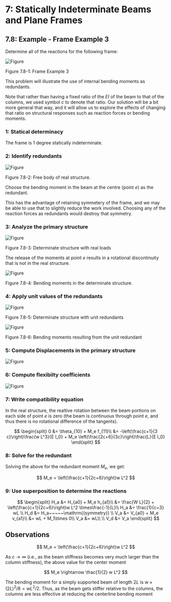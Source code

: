 # 7: Statically Indeterminate Beams and Plane Frames

## 7.8: Example -  Frame Example 3

Determine all of the reactions for the following frame:

![Figure](../../../../images/sibeams/flexibility/examples/frame3/frame3-1.svg)

   Figure 7.8-1: Frame Example 3

This problem will illustrate the use of internal bending moments as redundants.

Note that rather than having a fixed ratio of the $EI$ of the beam to that of the columns,
we used symbol $c$ to denote that ratio.  Our solution will be a bit more general that way,
and it will allow us to explore the effects of changing that ratio on structural responses
such as reaction forces or bending moments.


### 1: Statical determinacy

The frame is 1 degree statically indeterminate.

### 2: Identify redundants

![Figure](../../../../images/sibeams/flexibility/examples/frame3/frame3-2.svg)

   Figure 7.8-2: Free body of real structure.

Choose the bending moment in the beam at the centre (point *e*) as the redundant.

This has the advantage of retaining symmetery of the frame, and we may be able to use that
to slightly reduce the work involved.  Choosing any of the reaction forces as redundants
would destroy that symmetry.

### 3: Analyze the primary structure


![Figure](../../../../images/sibeams/flexibility/examples/frame3/frame3-3.svg)

   Figure 7.8-3: Determinate structure with real loads

The release of the moments at point *e* results in a rotational discontinuity that is
not in the real structure.

![Figure](../../../../images/sibeams/flexibility/examples/frame3/frame3-3M.svg)

   Figure 7.8-4: Bending moments in the determinate structure.

### 4: Apply unit values of the redundants

![Figure](../../../../images/sibeams/flexibility/examples/frame3/frame3-4.svg)

   Figure 7.8-5: Determinate structure with unit redundants


![Figure](../../../../images/sibeams/flexibility/examples/frame3/frame3-4m.svg)

   Figure 7.8-6: Bending moments resulting from the unit redundant

### 5: Compute Displacements in the primary structure


![Figure](../../../../images/sibeams/flexibility/examples/frame3/frame3-5.svg)

### 6: Compute flexibilty coefficients

![Figure](../../../../images/sibeams/flexibility/examples/frame3/frame3-6.svg)

### 7: Write compatibility equation

In the real structure, the realtive rotation between the beam portions
on each side of point _e_ is zero (the beam is continuous through
point _e_, and thus there is no rotational difference of the
tangents).

$$
   \begin{split}
   0 &= \theta_{10} + M_e f_{11}\\
     &= -\left(\frac{c+1}{3 c}\right)\frac{w L^3}{E I_0} + M_e \left(\frac{2c+6}{3c}\right)\frac{L}{E I_0}
   \end{split}
$$

### 8: Solve for the redundant

Solving the above for the redundant moment $M_e$, we get:

$$
   M_e = \left(\frac{c+1}{2c+6}\right)w L^2
$$

### 9: Use superposition to determine the reactions

$$
   \begin{split}
   H_a &= H_{a0} + M_e h_{a1}\\
       &= \frac{W L}{2} + \left(\frac{c+1}{2c+6}\right)w L^2 \times\frac{-1}{L}\\
   H_a &= \frac{1}{c+3} wL
   \\
   H_d &= H_a~~~~~\mathrm{(symmetry)}
   \\
   V_a &= V_{a0} + M_e v_{a1}\\
       &= wL + M_1\times 0\\
   V_a &= wL\\
   \\
   V_d &= V_a
   \end{split}
$$

## Observations

$$
   M_e = \left(\frac{c+1}{2c+6}\right)w L^2
$$

As $c\rightarrow\infty$ (i.e., as the beam stiffness becomes very much larger than
the column stiffness), the above value for the center moment

$$
   M_e \rightarrow \frac{1}{2} w L^2
$$

The bending moment for a simply supported beam of length $2L$ is
$w\times(2L)^2/8 = w L^2/2$.  Thus, as the beam gets stiffer relative to the columns, 
the columns are less effective at reducing the centerline bending moment

